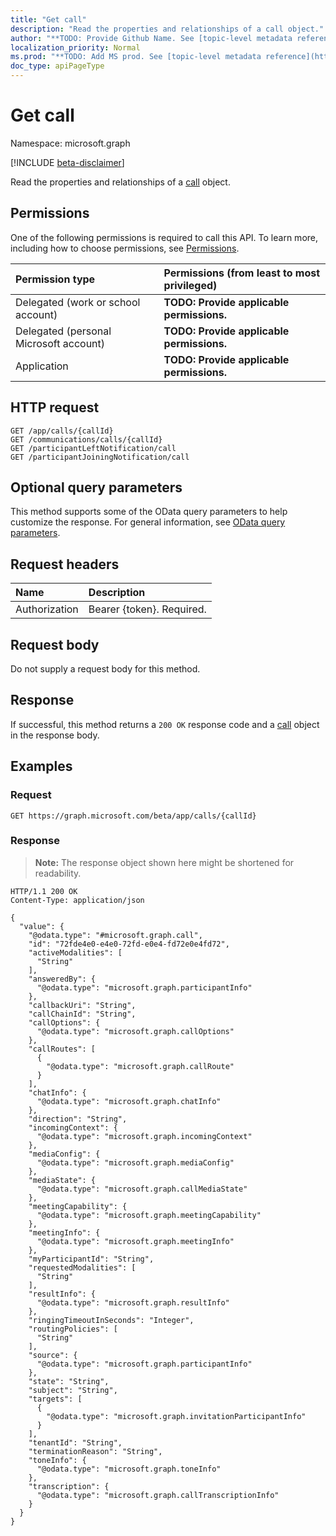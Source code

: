```yaml
---
title: "Get call"
description: "Read the properties and relationships of a call object."
author: "**TODO: Provide Github Name. See [topic-level metadata reference](https://msgo.azurewebsites.net/add/document/guidelines/metadata.html#topic-level-metadata)**"
localization_priority: Normal
ms.prod: "**TODO: Add MS prod. See [topic-level metadata reference](https://msgo.azurewebsites.net/add/document/guidelines/metadata.html#topic-level-metadata)**"
doc_type: apiPageType
---
```


# Get call
Namespace: microsoft.graph

[!INCLUDE [beta-disclaimer](../../includes/beta-disclaimer.md)]

Read the properties and relationships of a [call](../resources/call.md) object.

## Permissions
One of the following permissions is required to call this API. To learn more, including how to choose permissions, see [Permissions](/graph/permissions-reference).

|Permission type|Permissions (from least to most privileged)|
|:---|:---|
|Delegated (work or school account)|**TODO: Provide applicable permissions.**|
|Delegated (personal Microsoft account)|**TODO: Provide applicable permissions.**|
|Application|**TODO: Provide applicable permissions.**|

## HTTP request

<!-- {
  "blockType": "ignored"
}
-->
``` http
GET /app/calls/{callId}
GET /communications/calls/{callId}
GET /participantLeftNotification/call
GET /participantJoiningNotification/call
```

## Optional query parameters
This method supports some of the OData query parameters to help customize the response. For general information, see [OData query parameters](/graph/query-parameters).

## Request headers
|Name|Description|
|:---|:---|
|Authorization|Bearer {token}. Required.|

## Request body
Do not supply a request body for this method.

## Response

If successful, this method returns a `200 OK` response code and a [call](../resources/call.md) object in the response body.

## Examples

### Request
<!-- {
  "blockType": "request",
  "name": "get_call"
}
-->
``` http
GET https://graph.microsoft.com/beta/app/calls/{callId}
```


### Response
>**Note:** The response object shown here might be shortened for readability.
<!-- {
  "blockType": "response",
  "truncated": true,
  "@odata.type": "microsoft.graph.call"
}
-->
``` http
HTTP/1.1 200 OK
Content-Type: application/json

{
  "value": {
    "@odata.type": "#microsoft.graph.call",
    "id": "72fde4e0-e4e0-72fd-e0e4-fd72e0e4fd72",
    "activeModalities": [
      "String"
    ],
    "answeredBy": {
      "@odata.type": "microsoft.graph.participantInfo"
    },
    "callbackUri": "String",
    "callChainId": "String",
    "callOptions": {
      "@odata.type": "microsoft.graph.callOptions"
    },
    "callRoutes": [
      {
        "@odata.type": "microsoft.graph.callRoute"
      }
    ],
    "chatInfo": {
      "@odata.type": "microsoft.graph.chatInfo"
    },
    "direction": "String",
    "incomingContext": {
      "@odata.type": "microsoft.graph.incomingContext"
    },
    "mediaConfig": {
      "@odata.type": "microsoft.graph.mediaConfig"
    },
    "mediaState": {
      "@odata.type": "microsoft.graph.callMediaState"
    },
    "meetingCapability": {
      "@odata.type": "microsoft.graph.meetingCapability"
    },
    "meetingInfo": {
      "@odata.type": "microsoft.graph.meetingInfo"
    },
    "myParticipantId": "String",
    "requestedModalities": [
      "String"
    ],
    "resultInfo": {
      "@odata.type": "microsoft.graph.resultInfo"
    },
    "ringingTimeoutInSeconds": "Integer",
    "routingPolicies": [
      "String"
    ],
    "source": {
      "@odata.type": "microsoft.graph.participantInfo"
    },
    "state": "String",
    "subject": "String",
    "targets": [
      {
        "@odata.type": "microsoft.graph.invitationParticipantInfo"
      }
    ],
    "tenantId": "String",
    "terminationReason": "String",
    "toneInfo": {
      "@odata.type": "microsoft.graph.toneInfo"
    },
    "transcription": {
      "@odata.type": "microsoft.graph.callTranscriptionInfo"
    }
  }
}
```

